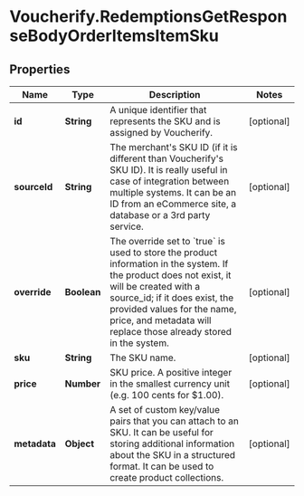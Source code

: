 # Voucherify.RedemptionsGetResponseBodyOrderItemsItemSku

## Properties

Name | Type | Description | Notes
------------ | ------------- | ------------- | -------------
**id** | **String** | A unique identifier that represents the SKU and is assigned by Voucherify. | [optional] 
**sourceId** | **String** | The merchant&#39;s SKU ID (if it is different than Voucherify&#39;s SKU ID). It is really useful in case of integration between multiple systems. It can be an ID from an eCommerce site, a database or a 3rd party service. | [optional] 
**override** | **Boolean** | The override set to &#x60;true&#x60; is used to store the product information in the system. If the product does not exist, it will be created with a source_id; if it does exist, the provided values for the name, price, and metadata will replace those already stored in the system. | [optional] 
**sku** | **String** | The SKU name. | [optional] 
**price** | **Number** | SKU price. A positive integer in the smallest currency unit (e.g. 100 cents for $1.00). | [optional] 
**metadata** | **Object** | A set of custom key/value pairs that you can attach to an SKU. It can be useful for storing additional information about the SKU in a structured format. It can be used to create product collections. | [optional] 


